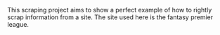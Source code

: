 This scraping project aims to show a perfect example of how to rightly scrap information from a site. The site used here is the fantasy premier league. 





